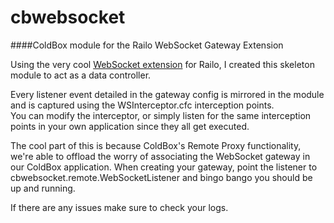 cbwebsocket
===========
####ColdBox module for the Railo WebSocket Gateway Extension

Using the very cool [WebSocket extension](https://github.com/getrailo/railo/wiki/extensions-websockets_gateway) for Railo, I created this skeleton module to act as a data controller. 

Every listener event detailed in the gateway config is mirrored in the module and is captured using the WSInterceptor.cfc interception points.  
You can modify the interceptor, or simply listen for the same interception points in your own application since they all get executed.

The cool part of this is because ColdBox's Remote Proxy functionality, we're able to offload the worry of associating the WebSocket gateway in our ColdBox application.  When creating your gateway, point the listener to cbwebsocket.remote.WebSocketListener and bingo bango you should be up and running.

If there are any issues make sure to check your logs.
